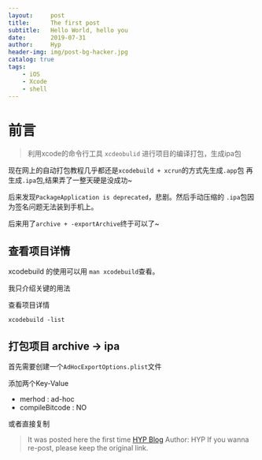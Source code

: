 ```yaml
---
layout:     post
title:      The first post
subtitle:   Hello World, hello you
date:       2019-07-31
author:     Hyp
header-img: img/post-bg-hacker.jpg
catalog: true
tags:
    - iOS
    - Xcode
    - shell
---
```



# 前言
> 利用xcode的命令行工具 `xcdeobulid` 进行项目的编译打包，生成ipa包

现在网上的自动打包教程几乎都还是`xcodebuild + xcrun`的方式先生成`.app`包 再生成`.ipa`包,结果弄了一整天硬是没成功~

后来发现`PackageApplication is deprecated`，悲剧。然后手动压缩的 `.ipa`包因为签名问题无法装到手机上。

后来用了`archive + -exportArchive`终于可以了~

## 查看项目详情

xcodebuild 的使用可以用 `man xcodebuild`查看。

我只介绍关键的用法

查看项目详情

	xcodebuild -list

## 打包项目 archive -> ipa
首先需要创建一个`AdHocExportOptions.plist`文件

添加两个Key-Value

- merhod : ad-hoc
- compileBitcode : NO

或者直接复制






> It was posted here the first time [HYP Blog](https://yipinghan.github.io)
> Author: HYP
> If you wanna re-post, please keep the original link.

